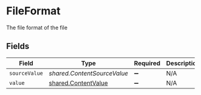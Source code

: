 # FileFormat

The file format of the file


## Fields

| Field                                                             | Type                                                              | Required                                                          | Description                                                       |
| ----------------------------------------------------------------- | ----------------------------------------------------------------- | ----------------------------------------------------------------- | ----------------------------------------------------------------- |
| `sourceValue`                                                     | *shared.ContentSourceValue*                                       | :heavy_minus_sign:                                                | N/A                                                               |
| `value`                                                           | [shared.ContentValue](../../../sdk/models/shared/contentvalue.md) | :heavy_minus_sign:                                                | N/A                                                               |